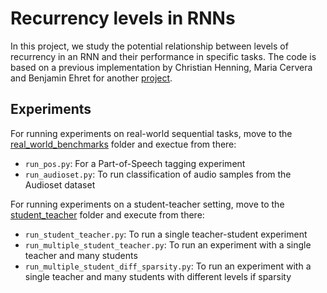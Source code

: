 # Recurrency levels in RNNs

In this project, we study the potential relationship between levels of recurrency in an RNN and their performance in specific tasks.
The code is based on a previous implementation by Christian Henning, Maria Cervera and Benjamin Ehret for another <a href="hhttps://github.com/mariacer/cl_in_rnns">project</a>.

## Experiments

For running experiments on real-world sequential tasks, move to the [real_world_benchmarks](real_world_benchmarks) folder and exectue from there:

- ``run_pos.py``: For a Part-of-Speech tagging experiment
- ``run_audioset.py``: To run classification of audio samples from the Audioset dataset

For running experiments on a student-teacher setting, move to the [student_teacher](student_teacher) folder and execute from there:

- ``run_student_teacher.py``: To run a single teacher-student experiment
- ``run_multiple_student_teacher.py``: To run an experiment with a single teacher and many students
- ``run_multiple_student_diff_sparsity.py``: To run an experiment with a single teacher and many students with different levels if sparsity